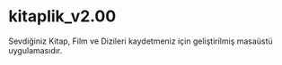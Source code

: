# kitaplik_v2.00
Sevdiğiniz Kitap, Film ve Dizileri kaydetmeniz için geliştirilmiş masaüstü uygulamasıdır.
